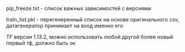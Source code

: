 pip_freeze.txt - список важных зависимостей с версиями

train_list.pkl - перегенеренный список на основе оригинального csv, датагенератор принимает на вход именно его

TF версии 1.13.2, можно использовать любой другой более новый первый тф, должно быть ок
